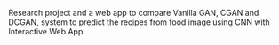 Research project and a web app to compare Vanilla GAN, CGAN and DCGAN, system to predict the recipes from
food image using CNN with Interactive Web App.
